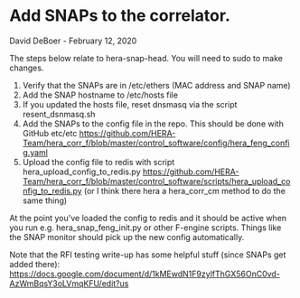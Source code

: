 # Add SNAPs to the correlator.
David DeBoer - February 12, 2020

The steps below relate to hera-snap-head.  You will need to sudo to make changes.
1. Verify that the SNAPs are in /etc/ethers (MAC address and SNAP name)
2. Add the SNAP hostname to /etc/hosts file
3. If you updated the hosts file, reset dnsmasq via the script resent_dsnmasq.sh
4. Add the SNAPs to the config file in the repo.  This should be done with GitHub etc/etc
   https://github.com/HERA-Team/hera_corr_f/blob/master/control_software/config/hera_feng_config.yaml
5. Upload the config file to redis with script hera_upload_config_to_redis.py
   https://github.com/HERA-Team/hera_corr_f/blob/master/control_software/scripts/hera_upload_config_to_redis.py
   (or I think there hera a hera_corr_cm method to do the same thing)

At the point you've loaded the config to redis and it should be active when you run e.g.
hera_snap_feng_init.py or other F-engine scripts. Things like the SNAP monitor should pick up
the new config automatically.

Note that the RFI testing write-up has some helpful stuff (since SNAPs get added there):
https://docs.google.com/document/d/1kMEwdN1F9zylfThGX56OnC0vd-AzWmBqsY3oLVmqKFU/edit?us
